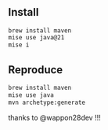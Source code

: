 #

## Install

```sh
brew install maven
mise use java@21
mise i
```

## Reproduce

```sh
brew install maven
mise use java
mvn archetype:generate
```

thanks to @wappon28dev !!!
